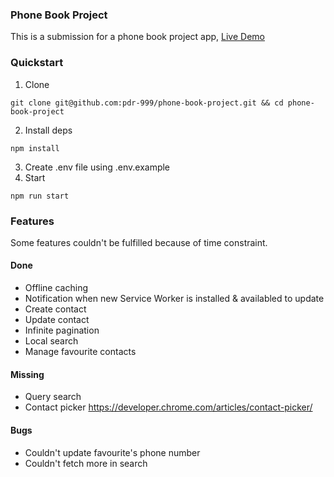 ### Phone Book Project

This is a submission for a phone book project app, [Live Demo](https://pdr-999-phone-book.netlify.app/)


### Quickstart

1. Clone
```
git clone git@github.com:pdr-999/phone-book-project.git && cd phone-book-project
```
2. Install deps
```
npm install
```
3. Create .env file using .env.example
4. Start
```
npm run start
```

### Features

Some features couldn't be fulfilled because of time constraint.

#### Done
- Offline caching
- Notification when new Service Worker is installed & availabled to update
- Create contact
- Update contact
- Infinite pagination
- Local search
- Manage favourite contacts

#### Missing
- Query search
- Contact picker https://developer.chrome.com/articles/contact-picker/

#### Bugs
- Couldn't update favourite's phone number
- Couldn't fetch more in search

